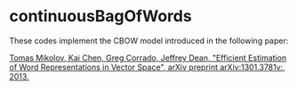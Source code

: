 # continuousBagOfWords
These codes implement the CBOW model introduced in the following paper:

[Tomas Mikolov, Kai Chen, Greg Corrado, Jeffrey Dean, "Efficient Estimation of Word Representations in Vector Space", arXiv preprint arXiv:1301.3781v:, 2013.](https://arxiv.org/abs/1301.3781)
